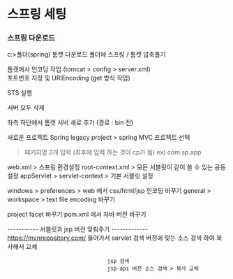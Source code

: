 # 스프링 세팅 

### 스프링 다운로드 
c:>폴더(spring)
톰캣 다운로드 
폴더에 스프링 / 톰캣 압축풀기 

톰캣에서 인코딩 작업 (tomcat > config > server.xml)  
포트번호 지정 및 URIEncoding (get 방식 작업)
    <Connector port="9090" protocol="HTTP/1.1"
               connectionTimeout="20000"
               redirectPort="8443" URIEncoding="UTF-8"/>

STS 실행 

서버 모두 삭제 

좌측 하단에서 톰캣 서버 새로 추가 (경로 : bin 전)

새로운 프로젝트 
Spring legacy project > spring MVC 프로젝트 선택 
   > 패키지명 3개 입력 (최후에 입력 하는 것이 cp가 됨) 
     ex) com.sp.app
	 
	 
web.xml > 스프링 환경설정 
root-context.xml > 모든 서블릿이 같이 쓸 수 있는 공동 설정 
appServlet > servlet-context > 기본 서블릿 설정 



windows > preferences > web 에서 css/html/jsp 인코딩 바꾸기 
          general > workspace > text file encoding 바꾸기 
		  
project facet 바꾸기 
pom.xml 에서 자바 버전 바꾸기 

----------- 서블릿과 jsp 버전 맞춰주기 -------------
	https://mvnrepository.com/ 들어가서 servlet 검색 
	버전에 맞는 소스 검색 하여 복사해서 교체 

									jsp 검색 
									jsp-api 버전 소스 검색 > 복사 교체 
								






